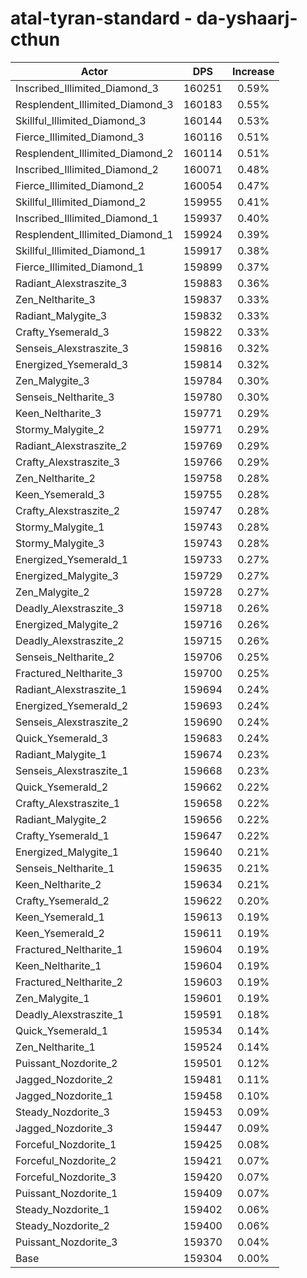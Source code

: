 # atal-tyran-standard - da-yshaarj-cthun
| Actor | DPS | Increase |
|---|:---:|:---:|
|Inscribed_Illimited_Diamond_3|160251|0.59%|
|Resplendent_Illimited_Diamond_3|160183|0.55%|
|Skillful_Illimited_Diamond_3|160144|0.53%|
|Fierce_Illimited_Diamond_3|160116|0.51%|
|Resplendent_Illimited_Diamond_2|160114|0.51%|
|Inscribed_Illimited_Diamond_2|160071|0.48%|
|Fierce_Illimited_Diamond_2|160054|0.47%|
|Skillful_Illimited_Diamond_2|159955|0.41%|
|Inscribed_Illimited_Diamond_1|159937|0.40%|
|Resplendent_Illimited_Diamond_1|159924|0.39%|
|Skillful_Illimited_Diamond_1|159917|0.38%|
|Fierce_Illimited_Diamond_1|159899|0.37%|
|Radiant_Alexstraszite_3|159883|0.36%|
|Zen_Neltharite_3|159837|0.33%|
|Radiant_Malygite_3|159832|0.33%|
|Crafty_Ysemerald_3|159822|0.33%|
|Senseis_Alexstraszite_3|159816|0.32%|
|Energized_Ysemerald_3|159814|0.32%|
|Zen_Malygite_3|159784|0.30%|
|Senseis_Neltharite_3|159780|0.30%|
|Keen_Neltharite_3|159771|0.29%|
|Stormy_Malygite_2|159771|0.29%|
|Radiant_Alexstraszite_2|159769|0.29%|
|Crafty_Alexstraszite_3|159766|0.29%|
|Zen_Neltharite_2|159758|0.28%|
|Keen_Ysemerald_3|159755|0.28%|
|Crafty_Alexstraszite_2|159747|0.28%|
|Stormy_Malygite_1|159743|0.28%|
|Stormy_Malygite_3|159743|0.28%|
|Energized_Ysemerald_1|159733|0.27%|
|Energized_Malygite_3|159729|0.27%|
|Zen_Malygite_2|159728|0.27%|
|Deadly_Alexstraszite_3|159718|0.26%|
|Energized_Malygite_2|159716|0.26%|
|Deadly_Alexstraszite_2|159715|0.26%|
|Senseis_Neltharite_2|159706|0.25%|
|Fractured_Neltharite_3|159700|0.25%|
|Radiant_Alexstraszite_1|159694|0.24%|
|Energized_Ysemerald_2|159693|0.24%|
|Senseis_Alexstraszite_2|159690|0.24%|
|Quick_Ysemerald_3|159683|0.24%|
|Radiant_Malygite_1|159674|0.23%|
|Senseis_Alexstraszite_1|159668|0.23%|
|Quick_Ysemerald_2|159662|0.22%|
|Crafty_Alexstraszite_1|159658|0.22%|
|Radiant_Malygite_2|159656|0.22%|
|Crafty_Ysemerald_1|159647|0.22%|
|Energized_Malygite_1|159640|0.21%|
|Senseis_Neltharite_1|159635|0.21%|
|Keen_Neltharite_2|159634|0.21%|
|Crafty_Ysemerald_2|159622|0.20%|
|Keen_Ysemerald_1|159613|0.19%|
|Keen_Ysemerald_2|159611|0.19%|
|Fractured_Neltharite_1|159604|0.19%|
|Keen_Neltharite_1|159604|0.19%|
|Fractured_Neltharite_2|159603|0.19%|
|Zen_Malygite_1|159601|0.19%|
|Deadly_Alexstraszite_1|159591|0.18%|
|Quick_Ysemerald_1|159534|0.14%|
|Zen_Neltharite_1|159524|0.14%|
|Puissant_Nozdorite_2|159501|0.12%|
|Jagged_Nozdorite_2|159481|0.11%|
|Jagged_Nozdorite_1|159458|0.10%|
|Steady_Nozdorite_3|159453|0.09%|
|Jagged_Nozdorite_3|159447|0.09%|
|Forceful_Nozdorite_1|159425|0.08%|
|Forceful_Nozdorite_2|159421|0.07%|
|Forceful_Nozdorite_3|159420|0.07%|
|Puissant_Nozdorite_1|159409|0.07%|
|Steady_Nozdorite_1|159402|0.06%|
|Steady_Nozdorite_2|159400|0.06%|
|Puissant_Nozdorite_3|159370|0.04%|
|Base|159304|0.00%|
